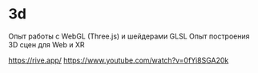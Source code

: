 # 3d

Опыт работы с WebGL (Three.js) и шейдерами GLSL
Опыт построения 3D сцен для Web и XR

https://rive.app/
https://www.youtube.com/watch?v=0fYi8SGA20k
